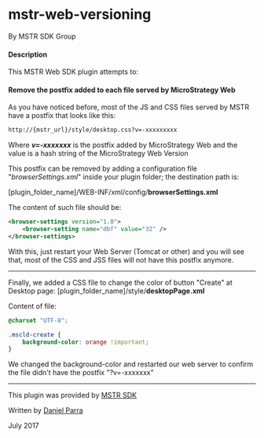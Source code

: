 # mstr-web-versioning
By MSTR SDK Group


#### Description

This MSTR Web SDK plugin attempts to:


#### Remove the postfix added to each file served by MicroStrategy Web

As you have noticed before, most of the JS and CSS files served by MSTR have a postfix that looks like this:
```html
http://{mstr_url}/style/desktop.css?v=-xxxxxxxxx
```
Where 
***v=-xxxxxxx*** is the postfix added by MicroStrategy Web and the value is a hash string of the MicroStrategy Web Version

This postfix can be removed by adding a configuration file "*browserSettings.xml*" inside your plugin folder; the destination path is:

[plugin_folder_name]/WEB-INF/xml/config/**browserSettings.xml**

The content of such file should be:
```xml
<browser-settings version="1.0">
	<browser-setting name="dbf" value="32" />
</browser-settings>
```

With this, just restart your Web Server (Tomcat or other) and you will see that, most of the CSS and JSS files will not have this postfix anymore.

---

Finally, we added a CSS file to change the color of button "Create" at Desktop page:
[plugin_folder_name]/style/**desktopPage.xml**

Content of file:

```css
@charset "UTF-8";

.mscld-create {
	background-color: orange !important;
}
```

We changed the background-color and restarted our web server to confirm the file didn't have the postfix "?v=-xxxxxxx"

---

This plugin was provided by [MSTR SDK](https://www.mstrsdk.com)

Written by [Daniel Parra](mailto:daniel@mstrsdk.com)

July 2017